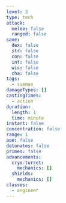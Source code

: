```yaml
---
level: 3
type: tech
attack:
  melee: false
  ranged: false
save:
  dex: false
  str: false
  con: false
  int: false
  wis: false
  cha: false
tags:
  - summon
damageTypes: []
castingTimes:
  - action
duration:
  length: 1
  time: minute
instant: false
concentration: false
range: 1
aoe: false
detonates: false
primes: false
advancements:
  cryo-turret:
    mechanics: []
  shields:
    mechanics: []
classes:
  - engineer
---
```


